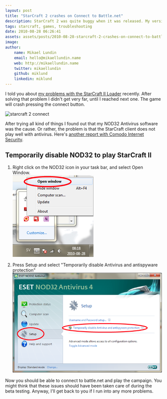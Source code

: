 ```yaml
---
layout: post
title: "StarCraft 2 crashes on Connect to Battle.net"
description: StarCraft 2 was quite buggy when it was released. My version would crash as soon as it was connected to battlenet. Here's how I found the problem and managed to mitigate it.
tags: starcraft, games, troubleshooting
date: 2010-08-28 06:26:41
assets: assets/posts/2010-08-28-starcraft-2-crashes-on-connect-to-battle-net
image: 
author:
    name: Mikael Lundin
    email: hello@mikaellundin.name
    web: http://mikaellundin.name
    twitter: mikaellundin
    github: miklund
    linkedin: miklund
---
```


I told you about [my problems with the StarCraft II Loader](/2010/08/28/starcraft-ii-requires-a-patch-would-you-like-to-download-and-install-the-patch-now.html "StarCraft II requires a patch. Would you like to download and install the patch now?") recently. After solving that problem I didn't get very far, until I reached next one.  The game will crash pressing the connect button.

![starcraft 2 connect](/sc2_connect.jpg)

After trying all kind of things I found out that my NOD32 Antivirus software was the cause. Or rather, the problem is that the StarCraft client does not play well with antivirus. Here's [another report with Comodo Internet Security](http://eu.battle.net/sc2/en/forum/topic/169527550#1).

## Temporarily disable NOD32 to play StarCraft II

1. Right click on the NOD32 icon in your task bar, and select Open Window.  
    ![screenshot of step 1](/assets/posts/2010-08-28-starcraft-2-crashes-on-connect-to-battle-net/s2_step4.png)

2. Press Setup and select "Temporarily disable Antivirus and antispyware protection"  
    ![screenshot of step 2](/assets/posts/2010-08-28-starcraft-2-crashes-on-connect-to-battle-net/s2_step5.png)

Now you should be able to connect to battle.net and play the campaign. You might think that these issues should have been taken care of during the beta testing. Anyway, I'll get back to you if I run into any more problems.
